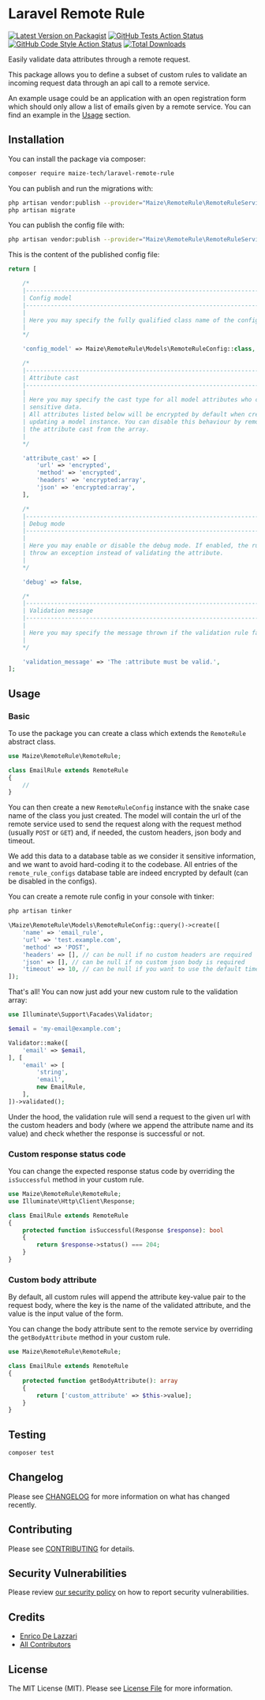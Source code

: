 # Laravel Remote Rule

[![Latest Version on Packagist](https://img.shields.io/packagist/v/maize-tech/laravel-remote-rule.svg?style=flat-square)](https://packagist.org/packages/maize-tech/laravel-remote-rule)
[![GitHub Tests Action Status](https://img.shields.io/github/workflow/status/maize-tech/laravel-remote-rule/run-tests?label=tests)](https://github.com/maize-tech/laravel-remote-rule/actions?query=workflow%3Arun-tests+branch%3Amain)
[![GitHub Code Style Action Status](https://img.shields.io/github/workflow/status/maize-tech/laravel-remote-rule/Check%20&%20fix%20styling?label=code%20style)](https://github.com/maize-tech/laravel-remote-rule/actions?query=workflow%3A"Check+%26+fix+styling"+branch%3Amain)
[![Total Downloads](https://img.shields.io/packagist/dt/maize-tech/laravel-remote-rule.svg?style=flat-square)](https://packagist.org/packages/maize-tech/laravel-remote-rule)

Easily validate data attributes through a remote request.

This package allows you to define a subset of custom rules to validate an incoming request data through an api call to a remote service.

An example usage could be an application with an open registration form which should only allow a list of emails given by a remote service.
You can find an example in the [Usage](#usage) section.

## Installation

You can install the package via composer:

```bash
composer require maize-tech/laravel-remote-rule
```

You can publish and run the migrations with:

```bash
php artisan vendor:publish --provider="Maize\RemoteRule\RemoteRuleServiceProvider" --tag="remote-rule-migrations"
php artisan migrate
```

You can publish the config file with:
```bash
php artisan vendor:publish --provider="Maize\RemoteRule\RemoteRuleServiceProvider" --tag="remote-rule-config"
```

This is the content of the published config file:

```php
return [

    /*
    |--------------------------------------------------------------------------
    | Config model
    |--------------------------------------------------------------------------
    |
    | Here you may specify the fully qualified class name of the config model.
    |
    */

    'config_model' => Maize\RemoteRule\Models\RemoteRuleConfig::class,

    /*
    |--------------------------------------------------------------------------
    | Attribute cast
    |--------------------------------------------------------------------------
    |
    | Here you may specify the cast type for all model attributes who contain
    | sensitive data.
    | All attributes listed below will be encrypted by default when creating or
    | updating a model instance. You can disable this behaviour by removing
    | the attribute cast from the array.
    |
    */

    'attribute_cast' => [
        'url' => 'encrypted',
        'method' => 'encrypted',
        'headers' => 'encrypted:array',
        'json' => 'encrypted:array',
    ],

    /*
    |--------------------------------------------------------------------------
    | Debug mode
    |--------------------------------------------------------------------------
    |
    | Here you may enable or disable the debug mode. If enabled, the rule will
    | throw an exception instead of validating the attribute.
    |
    */

    'debug' => false,

    /*
    |--------------------------------------------------------------------------
    | Validation message
    |--------------------------------------------------------------------------
    |
    | Here you may specify the message thrown if the validation rule fails.
    |
    */

    'validation_message' => 'The :attribute must be valid.',
];
```

## Usage

### Basic

To use the package you can create a class which extends the `RemoteRule` abstract class.

```php
use Maize\RemoteRule\RemoteRule;

class EmailRule extends RemoteRule
{
    //
}
```

You can then create a new `RemoteRuleConfig` instance with the snake case name of the class you just created.
The model will contain the url of the remote service used to send the request along with the request method (usually `POST` or `GET`) and, if needed, the custom headers, json body and timeout.

We add this data to a database table as we consider it sensitive information, and we want to avoid hard-coding it to the codebase.
All entries of the `remote_rule_configs` database table are indeed encrypted by default (can be disabled in the configs).

You can create a remote rule config in your console with tinker:

```bash
php artisan tinker
```

```php
\Maize\RemoteRule\Models\RemoteRuleConfig::query()->create([
    'name' => 'email_rule',
    'url' => 'test.example.com',
    'method' => 'POST',
    'headers' => [], // can be null if no custom headers are required
    'json' => [], // can be null if no custom json body is required
    'timeout' => 10, // can be null if you want to use the default timeout
]);
```

That's all! You can now just add your new custom rule to the validation array:

```php
use Illuminate\Support\Facades\Validator;

$email = 'my-email@example.com';

Validator::make([
    'email' => $email,
], [
    'email' => [
        'string',
        'email',
        new EmailRule,
    ],
])->validated(); 
```

Under the hood, the validation rule will send a request to the given url with the custom headers and body (where we append the attribute name and its value) and check whether the response is successful or not.

### Custom response status code

You can change the expected response status code by overriding the `isSuccessful` method in your custom rule.

```php
use Maize\RemoteRule\RemoteRule;
use Illuminate\Http\Client\Response;

class EmailRule extends RemoteRule
{
    protected function isSuccessful(Response $response): bool
    {
        return $response->status() === 204;
    }
}
```

### Custom body attribute

By default, all custom rules will append the attribute key-value pair to the request body, where the key is the name of the validated attribute, and the value is the input value of the form.

You can change the body attribute sent to the remote service by overriding the `getBodyAttribute` method in your custom rule.

```php
use Maize\RemoteRule\RemoteRule;

class EmailRule extends RemoteRule
{
    protected function getBodyAttribute(): array
    {
        return ['custom_attribute' => $this->value];
    }
}
```

## Testing

```bash
composer test
```

## Changelog

Please see [CHANGELOG](CHANGELOG.md) for more information on what has changed recently.

## Contributing

Please see [CONTRIBUTING](.github/CONTRIBUTING.md) for details.

## Security Vulnerabilities

Please review [our security policy](../../security/policy) on how to report security vulnerabilities.

## Credits

- [Enrico De Lazzari](https://github.com/enricodelazzari)
- [All Contributors](../../contributors)

## License

The MIT License (MIT). Please see [License File](LICENSE.md) for more information.
